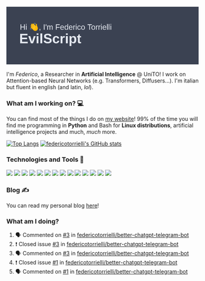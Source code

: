 ![Header](header.png)

I'm *Federico*, a Researcher in **Artificial Intelligence** @ UniTO! I work on Attention-based Neural Networks (e.g. Transformers, Diffusers...).
I'm italian but fluent in english (and latin, *lol*).

### What am I working on? 💻

You can find most of the things I do on [my website](https://www.evilscript.eu/)!
99% of the time you will find me programming in **Python** and Bash for **Linux distributions**, artificial intelligence projects and much, *much* more.

[![Top Langs](https://github-readme-stats.vercel.app/api/top-langs/?username=federicotorrielli&langs_count=3)](https://github.com/anuraghazra/github-readme-stats)
[![federicotorrielli's GitHub stats](https://github-readme-stats.vercel.app/api?username=federicotorrielli)](https://github.com/anuraghazra/github-readme-stats)

### Technologies and Tools 🔧
![](https://img.shields.io/badge/OS-Pop_OS!-informational?style=flat&logo=popos&logoColor=white&color=2bbc8a)
![](https://img.shields.io/badge/Editor-VSCode-informational?style=flat&logo=visualstudiocode&logoColor=white&color=2bbc8a)
![](https://img.shields.io/badge/Code-Python-informational?style=flat&logo=Python&logoColor=white&color=2bbc8a)
![](https://img.shields.io/badge/Code-Javascript-informational?style=flat&logo=Javascript&logoColor=white&color=2bbc8a)
![](https://img.shields.io/badge/Code-Java-informational?style=flat&logo=coffeescript&logoColor=white&color=2bbc8a)
![](https://img.shields.io/badge/Code-C-informational?style=flat&logo=C&logoColor=white&color=2bbc8a)
![](https://img.shields.io/badge/Code-Shell-informational?style=flat&logo=Shell&logoColor=white&color=2bbc8a)
![](https://img.shields.io/badge/Learning-Rust-informational?style=flat&logo=Rust&logoColor=white&color=2bbc8a)
![](https://img.shields.io/badge/Tools-PostgreSQL-informational?style=flat&logo=PostgreSQL&logoColor=white&color=e74c3c)
![](https://img.shields.io/badge/Tools-Docker-informational?style=flat&logo=Docker&logoColor=white&color=e74c3c)
![](https://img.shields.io/badge/Using-DuckDuckGO-informational?style=flat&logo=duckduckgo&logoColor=white&color=DE5833)
![](https://img.shields.io/badge/Hating-Windows-informational?style=flat&logo=windows&logoColor=white&color=0078D6)
![](https://img.shields.io/badge/Mail-ProtonMail-informational?style=flat&logo=protonmail&logoColor=white&color=8B89CC)
![](https://img.shields.io/badge/Loving-OpenAI-informational?style=flat&logo=openai&logoColor=white&color=412991)

### Blog ✍

You can read my personal blog [here](https://federicotorrielli.github.io/blog)!

### What am I doing?

<!--START_SECTION:activity-->
1. 🗣 Commented on [#3](https://github.com/federicotorrielli/better-chatgpt-telegram-bot/issues/3) in [federicotorrielli/better-chatgpt-telegram-bot](https://github.com/federicotorrielli/better-chatgpt-telegram-bot)
2. ❗️ Closed issue [#3](https://github.com/federicotorrielli/better-chatgpt-telegram-bot/issues/3) in [federicotorrielli/better-chatgpt-telegram-bot](https://github.com/federicotorrielli/better-chatgpt-telegram-bot)
3. 🗣 Commented on [#3](https://github.com/federicotorrielli/better-chatgpt-telegram-bot/issues/3) in [federicotorrielli/better-chatgpt-telegram-bot](https://github.com/federicotorrielli/better-chatgpt-telegram-bot)
4. ❗️ Closed issue [#1](https://github.com/federicotorrielli/better-chatgpt-telegram-bot/issues/1) in [federicotorrielli/better-chatgpt-telegram-bot](https://github.com/federicotorrielli/better-chatgpt-telegram-bot)
5. 🗣 Commented on [#1](https://github.com/federicotorrielli/better-chatgpt-telegram-bot/issues/1) in [federicotorrielli/better-chatgpt-telegram-bot](https://github.com/federicotorrielli/better-chatgpt-telegram-bot)
<!--END_SECTION:activity-->
